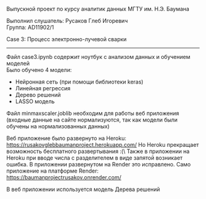 Выпускной проект по курсу аналитик данных МГТУ им. Н.Э. Баумана

Выполнил слушатель: Русаков Глеб Игоревич\
Группа: AD11902/1

Case 3: Процесс электронно-лучевой сварки

---

Файл case3.ipynb содержит ноутбук с анализом данных и обучением моделей\
Было обучено 4 модели:
- Нейронная сеть (при помощи библиотеки keras)
- Линейная регрессия
- Дерево решений 
- LASSO модель

Файл minmaxscaler.joblib необходим для работы веб приложения (входные данные на сайте нормализуются, так как модели были обучены на нормализованных данных)

Веб приложение было развернуто на Heroku: https://rusakovglebbaumanproject.herokuapp.com/
Но Heroku прекращает возможность бесплатного развертывания :(\ Также в приложении на Heroku при вводе числа с разделителем в виде запятой возникает ошибка. В приложении развернутом на Render это исправлено.
Само приложение на платформе Render: https://baumanprojectrusakov.onrender.com/

В веб приложении используется модель Дерева решений
